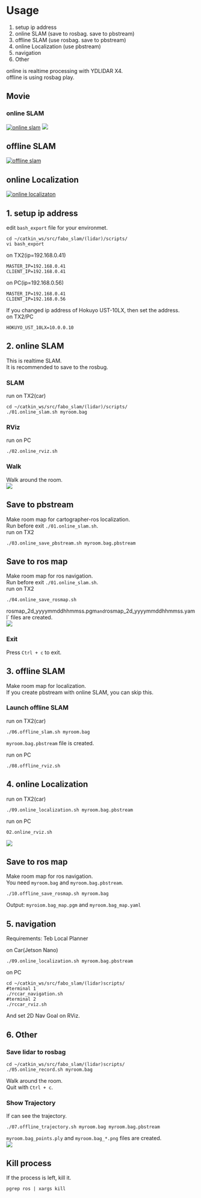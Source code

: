 # Usage

1. setup ip address<br>
2. online SLAM (save to rosbag. save to pbstream)<br>
3. offline SLAM (use rosbag. save to pbstream)<br>
4. online Localization (use pbstream)<br>
5. navigation<br>
6. Other<br>

online is realtime processing with YDLIDAR X4.<br>
offline is using rosbag play.<br>


## Movie
### online SLAM
[![online slam](https://img.youtube.com/vi/t7SFfHgnNus/2.jpg)](https://www.youtube.com/watch?v=t7SFfHgnNus)
![](img/terminal.png)<br>

## offline SLAM
[![offline slam](https://img.youtube.com/vi/kj3nSfnAl5s/2.jpg)](https://www.youtube.com/watch?v=kj3nSfnAl5s)

## online Localization
[![online localizaton](https://img.youtube.com/vi/gQTDASVGWfs/2.jpg)](https://www.youtube.com/watch?v=gQTDASVGWfs)

## 1. setup ip address
edit `bash_export` file for your environmet.<br>
```
cd ~/catkin_ws/src/fabo_slam/(lidar)/scripts/
vi bash_export
```

on TX2(ip=192.168.0.41)
```
MASTER_IP=192.168.0.41
CLIENT_IP=192.168.0.41
```
on PC(ip=192.168.0.56)
```
MASTER_IP=192.168.0.41
CLIENT_IP=192.168.0.56
```
If you changed ip address of Hokuyo UST-10LX, then set the address.<br>
on TX2/PC
```
HOKUYO_UST_10LX=10.0.0.10
```

## 2. online SLAM
This is realtime SLAM.<br>
It is recommended to save to the rosbug.<br>

### SLAM
run on TX2(car)
```
cd ~/catkin_ws/src/fabo_slam/(lidar)/scripts/
./01.online_slam.sh myroom.bag
```

### RViz
run on PC
```
./02.online_rviz.sh
```

### Walk
Walk around the room.<br>
![](./img/online_slam.png)

## Save to pbstream
Make room map for cartographer-ros localization.<br>
Run before exit `./01.online_slam.sh`.<br>
run on TX2
```
./03.online_save_pbstream.sh myroom.bag.pbstream
```

## Save to ros map
Make room map for ros navigation.<br>
Run before exit `./01.online_slam.sh`.<br>
run on TX2
```
./04.online_save_rosmap.sh
```
rosmap_2d_yyyymmddhhmmss.pgm` and `rosmap_2d_yyyymmddhhmmss.yaml` files are created.<br>
![](./img/map_saver.png)

### Exit
Press `Ctrl + c` to exit.

## 3. offline SLAM
Make room map for localization.<br>
If you create pbstream with online SLAM, you can skip this.<br>
### Launch offline SLAM
run on TX2(car)
```
./06.offline_slam.sh myroom.bag
```
`myroom.bag.pbstream` file is created.<br>

run on PC
```
./08.offline_rviz.sh
```

## 4. online Localization
run on TX2(car)
```
./09.online_localization.sh myroom.bag.pbstream
```

run on PC
```
02.online_rviz.sh
```

![](img/localization.png)


## Save to ros map
Make room map for ros navigation.<br>
You need `myroom.bag` and `myroom.bag.pbstream`.<br>
```
./10.offline_save_rosmap.sh myroom.bag
```
Output: `myroiom.bag_map.pgm` and `myroom.bag_map.yaml`

## 5. navigation
Requirements: Teb Local Planner<br>

on Car(Jetson Nano)
```
./09.online_localization.sh myroom.bag.pbstream
```

on PC
```
cd ~/catkin_ws/src/fabo_slam/(lidar)scripts/
#terminal 1
./rccar_navigation.sh
#terminal 2
./rccar_rviz.sh
```
And set 2D Nav Goal on RViz.


## 6. Other
### Save lidar to rosbag
```
cd ~/catkin_ws/src/fabo_slam/(lidar)scripts/
./05.online_record.sh myroom.bag
```
Walk around the room. <br>
Quit with `Ctrl + c`.<br>

### Show Trajectory
If can see the trajectory.<br>
```
./07.offline_trajectory.sh myroom.bag myroom.bag.pbstream
```
`myroom.bag_points.ply` and `myroom.bag_*.png` files are created.<br>
![](./img/myroom.bag_xray_xy_all.png)

## Kill process
If the process is left, kill it.
```
pgrep ros | xargs kill
```